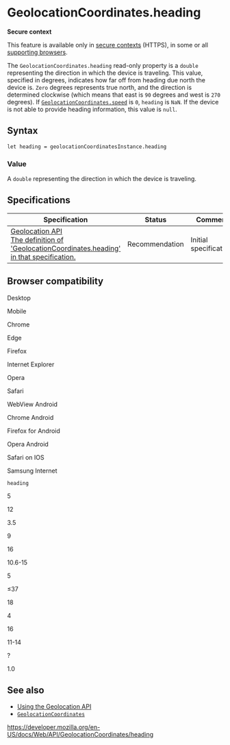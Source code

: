 GeolocationCoordinates.heading
==============================

**Secure context**

This feature is available only in [secure contexts](https://developer.mozilla.org/en-US/docs/Web/Security/Secure_Contexts) (HTTPS), in some or all [supporting browsers](#browser_compatibility).

The `GeolocationCoordinates.heading` read-only property is a `double` representing the direction in which the device is traveling. This value, specified in degrees, indicates how far off from heading due north the device is. `Zero` degrees represents true north, and the direction is determined clockwise (which means that east is `90` degrees and west is `270` degrees). If [`GeolocationCoordinates.speed`](speed) is `0`, `heading` is `NaN`. If the device is not able to provide heading information, this value is `null`.

Syntax
------

    let heading = geolocationCoordinatesInstance.heading

### Value

A `double` representing the direction in which the device is traveling.

Specifications
--------------

<table><thead><tr class="header"><th>Specification</th><th>Status</th><th>Comment</th></tr></thead><tbody><tr class="odd"><td><a href="https://w3c.github.io/geolocation-api/#dom-geolocationcoordinates-heading">Geolocation API<br />
<span class="small">The definition of 'GeolocationCoordinates.heading' in that specification.</span></a></td><td><span class="spec-rec">Recommendation</span></td><td>Initial specification.</td></tr></tbody></table>

Browser compatibility
---------------------

Desktop

Mobile

Chrome

Edge

Firefox

Internet Explorer

Opera

Safari

WebView Android

Chrome Android

Firefox for Android

Opera Android

Safari on IOS

Samsung Internet

`heading`

5

12

3.5

9

16

10.6-15

5

≤37

18

4

16

11-14

?

1.0

See also
--------

-   [Using the Geolocation API](../geolocation_api/using_the_geolocation_api)
-   [`GeolocationCoordinates`](../geolocationcoordinates)

<a href="https://developer.mozilla.org/en-US/docs/Web/API/GeolocationCoordinates/heading" class="_attribution-link">https://developer.mozilla.org/en-US/docs/Web/API/GeolocationCoordinates/heading</a>
